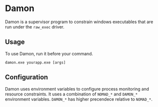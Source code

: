 # Damon 

Damon is a supervisor program to constrain windows executables that are run under the `raw_exec` driver.

## Usage

To use Damon, run it before your command.

```
damon.exe yourapp.exe [args]
```

## Configuration

Damon uses environment variables to configure process monitoring and resource constraints. It uses a combination of `NOMAD_*` and `DAMON_*` environment variables. `DAMON_*` has higher precendece relative to `NOMAD_*`.

